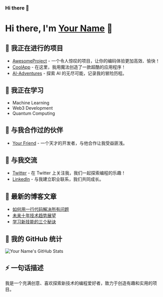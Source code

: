 ### Hi there 👋
<!-- 个人简介 -->
# Hi there, I'm [Your Name](https://yourwebsite.com) 👋

## 🔭 我正在进行的项目

- [AwesomeProject](https://github.com/your_username/AwesomeProject) - 一个令人惊叹的项目，让你的编码体验更加高效、愉快！
- [CoolApp](https://github.com/your_username/CoolApp) - 在这里，我用魔法创造了一款超酷的应用程序！
- [AI-Adventures](https://github.com/your_username/AI-Adventures) - 探索 AI 的无尽可能，记录我的冒险历程。

## 🌱 我正在学习

- Machine Learning
- Web3 Development
- Quantum Computing

## 👯 与我合作过的伙伴

- [Your Friend](https://github.com/friend_username) - 一个天才的开发者，与他合作让我受益匪浅。

## 💬 与我交流

- [Twitter](https://twitter.com/your_username) - 在 Twitter 上关注我，我们一起探索编程的乐趣！
- [LinkedIn](https://linkedin.com/in/your_username) - 与我建立职业联系，我们共同成长。

## 📝 最新的博客文章

- [如何用一行代码解决所有问题](https://yourwebsite.com/blog/magic-code-trick)
- [未来十年技术趋势展望](https://yourwebsite.com/blog/tech-trends-2030)
- [学习新技能的三个秘诀](https://yourwebsite.com/blog/learn-new-skills)

## 🚀 我的 GitHub 统计

![Your Name's GitHub Stats](https://github-readme-stats.vercel.app/api?username=your_username&show_icons=true&count_private=true&hide=contribs,prs)

## ⚡️ 一句话描述

我是一个充满创意、喜欢探索新技术的编程爱好者，致力于创造有趣和实用的项目。


